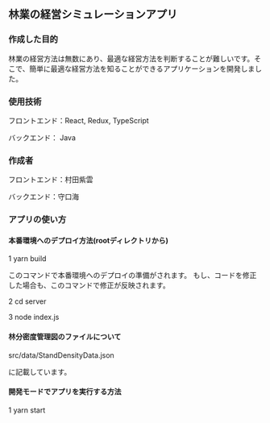 ## 林業の経営シミュレーションアプリ

### 作成した目的
林業の経営方法は無数にあり、最適な経営方法を判断することが難しいです。そこで、簡単に最適な経営方法を知ることができるアプリケーションを開発しました。

### 使用技術
フロントエンド：React, Redux, TypeScript

バックエンド： Java

### 作成者
フロントエンド：村田紫雲

バックエンド：守口海

### アプリの使い方
#### 本番環境へのデプロイ方法(rootディレクトリから)

1 yarn build 

このコマンドで本番環境へのデプロイの準備がされます。
もし、コードを修正した場合も、このコマンドで修正が反映されます。

2 cd server 

3 node index.js

#### 林分密度管理図のファイルについて

src/data/StandDensityData.json

に記載しています。

#### 開発モードでアプリを実行する方法
1 yarn start


